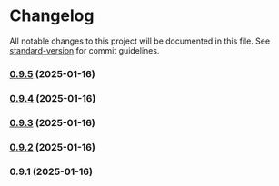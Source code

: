 # Changelog

All notable changes to this project will be documented in this file. See [standard-version](https://github.com/conventional-changelog/standard-version) for commit guidelines.

### [0.9.5](https://github.com/dforsber/glue-table-cache/compare/v0.9.4...v0.9.5) (2025-01-16)

### [0.9.4](https://github.com/dforsber/glue-table-cache/compare/v0.9.3...v0.9.4) (2025-01-16)

### [0.9.3](https://github.com/dforsber/glue-table-cache/compare/v0.9.2...v0.9.3) (2025-01-16)

### [0.9.2](https://github.com/dforsber/glue-table-cache/compare/v0.9.1...v0.9.2) (2025-01-16)

### 0.9.1 (2025-01-16)
